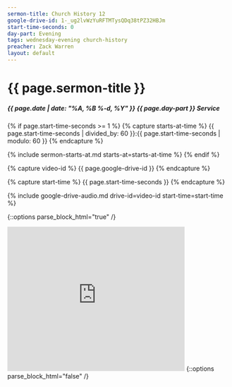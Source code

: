 ```yaml
---
sermon-title: Church History 12
google-drive-id: 1-_ug2lvWzYuRFTMTysQDq38tPZ32HBJm
start-time-seconds: 0
day-part: Evening
tags: wednesday-evening church-history
preacher: Zack Warren
layout: default
---
```


# {{ page.sermon-title }}

##### {{ page.date | date: "%A, %B %-d, %Y" }} {{ page.day-part }} Service

{% if page.start-time-seconds >= 1 %}
{% capture starts-at-time %}
{{ page.start-time-seconds | divided_by: 60 }}:{{ page.start-time-seconds | modulo: 60 }}
{% endcapture %}

{% include sermon-starts-at.md starts-at=starts-at-time %}
{% endif %}

{% capture video-id %}
{{ page.google-drive-id }}
{% endcapture %}

{% capture start-time %}
{{ page.start-time-seconds }}
{% endcapture %}

{% include google-drive-audio.md drive-id=video-id start-time=start-time %}

{::options parse_block_html="true" /}
<iframe src="https://onedrive.live.com/embed?cid=19DF4E5D38A1B8EB&resid=19DF4E5D38A1B8EB%2149232&authkey=AGgPJzbpxEVhT-0&em=2" width="402" height="327" frameborder="0" scrolling="no"></iframe>
{::options parse_block_html="false" /}

